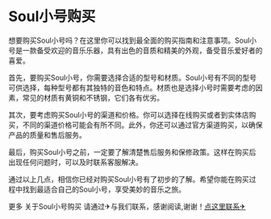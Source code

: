 # Soul小号购买

想要购买Soul小号吗？在这里你可以找到最全面的购买指南和注意事项。Soul小号是一款备受欢迎的音乐乐器，具有出色的音质和精美的外观，备受音乐爱好者的喜爱。

首先，要购买Soul小号，你需要选择合适的型号和材质。Soul小号有不同的型号可供选择，每种型号都有其独特的音色和特点。材质也是选择小号时需要考虑的因素，常见的材质有黄铜和不锈钢，它们各有优劣。

其次，要考虑购买Soul小号的渠道和价格。你可以选择在线购买或者到实体店购买，不同的渠道价格可能会有所不同。此外，你还可以通过官方渠道购买，以确保产品的质量和售后服务。

最后，购买Soul小号之前，一定要了解清楚售后服务和保修政策。这样在购买后出现任何问题时，可以及时联系客服解决。

通过以上几点，相信你已经对购买Soul小号有了初步的了解。希望你能在购买过程中找到最适合自己的Soul小号，享受美妙的音乐之旅。

更多 关于Soul小号购买 请通过✈与我们联系，感谢阅读,谢谢！[点这里联系✈](https://abc.k02.cc)